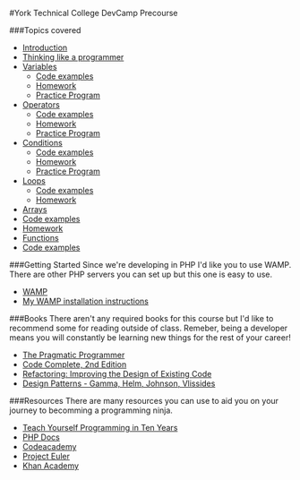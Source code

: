 #York Technical College DevCamp Precourse

###Topics covered

* [Introduction](https://github.com/kahlow/YTC-Dev-PreCourse/blob/master/introduction/intro.md)
* [Thinking like a programmer](https://github.com/kahlow/YTC-Dev-PreCourse/blob/master/thinking-like-a-programmer/thought.md)
* [Variables](https://github.com/kahlow/YTC-Dev-PreCourse/blob/master/variables/variables.md)
  * [Code examples](https://github.com/kahlow/YTC-Dev-PreCourse/tree/master/variables/examples.php)  
  * [Homework](https://github.com/kahlow/YTC-Dev-PreCourse/tree/master/variables/homework/questions.md)
  * [Practice Program](https://github.com/kahlow/YTC-Dev-PreCourse/tree/master/variables/homework/practice.php)
* [Operators](https://github.com/kahlow/YTC-Dev-PreCourse/blob/master/operators/operators.md)
  * [Code examples](https://github.com/kahlow/YTC-Dev-PreCourse/tree/master/operators/examples.php)
  * [Homework](https://github.com/kahlow/YTC-Dev-PreCourse/tree/master/operators/homework/questions.md)
  * [Practice Program](https://github.com/kahlow/YTC-Dev-PreCourse/tree/master/operators/homework/practice.php)
* [Conditions](https://github.com/kahlow/YTC-Dev-PreCourse/blob/master/conditions/conditionals.md)
  * [Code examples](https://github.com/kahlow/YTC-Dev-PreCourse/tree/master/conditions/examples.php)
  * [Homework](https://github.com/kahlow/YTC-Dev-PreCourse/tree/master/conditions/homework/questions.md)
  * [Practice Program](https://github.com/kahlow/YTC-Dev-PreCourse/tree/master/conditions/homework/practice.php)
* [Loops](https://github.com/kahlow/YTC-Dev-PreCourse/blob/master/loops/loops.md)
  * [Code examples](https://github.com/kahlow/YTC-Dev-PreCourse/tree/master/loops/examples.php)  
  * [Homework](https://github.com/kahlow/YTC-Dev-PreCourse/tree/master/loops/homework/questions.md)
* [Arrays](https://github.com/kahlow/YTC-Dev-PreCourse/blob/master/arrays/arrays.md)
 * [Code examples](https://github.com/kahlow/YTC-Dev-PreCourse/tree/master/arrays/examples.php)  
 * [Homework](https://github.com/kahlow/YTC-Dev-PreCourse/tree/master/arrays/homework/questions.md)
* [Functions](https://github.com/kahlow/YTC-Dev-PreCourse/blob/master/functions/functions.md)
 * [Code examples](https://github.com/kahlow/YTC-Dev-PreCourse/tree/master/functions/examples.php)  


###Getting Started
Since we're developing in PHP I'd like you to use WAMP. There are other PHP servers you can set up but this one is easy to use.

* [WAMP](http://www.wampserver.com/en/)
* [My WAMP installation instructions](https://github.com/kahlow/YTC-Dev-PreCourse/blob/master/WAMP/installation.md)


###Books
There aren't any required books for this course but I'd like to recommend some for reading outside of class. Remeber, being a developer means you will constantly be learning new things for the rest of your career!

* [The Pragmatic Programmer](https://pragprog.com/book/tpp/the-pragmatic-programmer)
* [Code Complete, 2nd Edition](http://www.cc2e.com/Default.aspx)
* [Refactoring: Improving the Design of Existing Code](http://martinfowler.com/books/refactoring.html)
* [Design Patterns - Gamma, Helm, Johnson, Vlissides](http://www.amazon.com/gp/product/0201633612?ie=UTF8&tag=diabeticbooks&linkCode=as2&camp=1789&creative=9325&creativeASIN=0201633612)

###Resources
There are many resources you can use to aid you on your journey to becomming a programming ninja.

* [Teach Yourself Programming in Ten Years](http://norvig.com/21-days.html)
* [PHP Docs](http://php.net/manual/en/)
* [Codeacademy](http://www.codecademy.com/)
* [Project Euler](https://projecteuler.net/)
* [Khan Academy](https://www.khanacademy.org)
